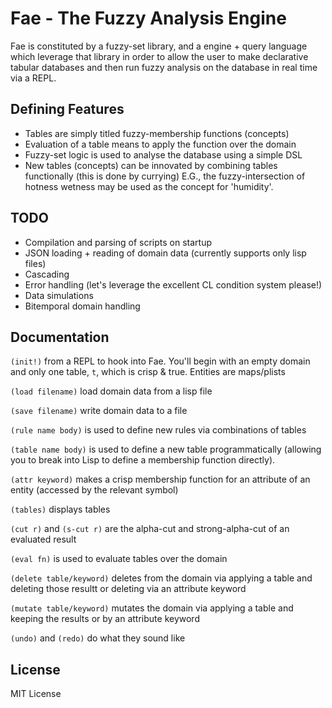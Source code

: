 # Fae - The Fuzzy Analysis Engine

Fae is constituted by a fuzzy-set library, and a engine + query language which leverage that library in order to allow the user to make declarative tabular databases and then run fuzzy analysis on the database in real time via a REPL.

## Defining Features
- Tables are simply titled fuzzy-membership functions (concepts)
- Evaluation of a table means to apply the function over the domain 
- Fuzzy-set logic is used to analyse the database using a simple DSL
- New tables (concepts) can be innovated by combining tables functionally (this is done by currying) E.G., the fuzzy-intersection of hotness wetness may be used as the concept for 'humidity'.

## TODO
- Compilation and parsing of scripts on startup
- JSON loading + reading of domain data (currently supports only lisp files)
- Cascading
- Error handling (let's leverage the excellent CL condition system please!)
- Data simulations
- Bitemporal domain handling

## Documentation
`(init!)` from a REPL to hook into Fae. You'll begin with an empty domain and only one table, `t`, which is crisp & true. Entities are maps/plists

`(load filename)` load domain data from a lisp file 

`(save filename)` write domain data to a file

`(rule name body)` is used to define new rules via combinations of tables

`(table name body)` is used to define a new table programmatically (allowing you to break into Lisp to define a membership function directly).

`(attr keyword)` makes a crisp membership function for an attribute of an entity (accessed by the relevant symbol)

`(tables)` displays tables

`(cut r)` and `(s-cut r)` are the alpha-cut and strong-alpha-cut of an evaluated result

`(eval fn)` is used to evaluate tables over the domain

`(delete table/keyword)` deletes from the domain via applying a table and deleting those resultt or deleting via an attribute keyword

`(mutate table/keyword)` mutates the domain via applying a table and keeping the results or by an attribute keyword

`(undo)` and `(redo)` do what they sound like

## License

MIT License

